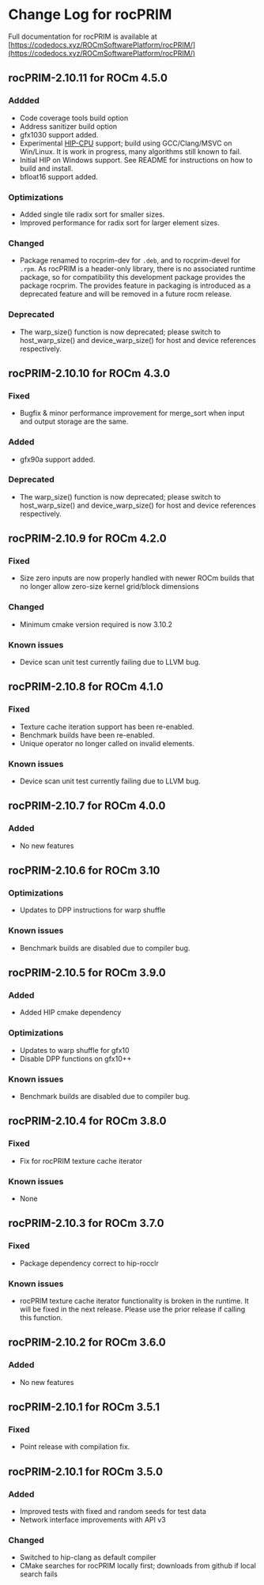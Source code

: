 # Change Log for rocPRIM

Full documentation for rocPRIM is available at [https://codedocs.xyz/ROCmSoftwarePlatform/rocPRIM/](https://codedocs.xyz/ROCmSoftwarePlatform/rocPRIM/)

## rocPRIM-2.10.11 for ROCm 4.5.0
### Addded
- Code coverage tools build option
- Address sanitizer build option
- gfx1030 support added.
- Experimental [HIP-CPU](https://github.com/ROCm-Developer-Tools/HIP-CPU) support; build using GCC/Clang/MSVC on Win/Linux. It is work in progress, many algorithms still known to fail.
- Initial HIP on Windows support. See README for instructions on how to build and install.
- bfloat16 support added.
### Optimizations
- Added single tile radix sort for smaller sizes.
- Improved performance for radix sort for larger element sizes.
### Changed
- Package renamed to rocprim-dev for `.deb`, and to rocprim-devel for `.rpm`. As rocPRIM is a header-only library, there is no associated runtime package, so for compatibility this development package provides the package rocprim. The provides feature in packaging is introduced as a deprecated feature and will be removed in a future rocm release.
### Deprecated
- The warp_size() function is now deprecated; please switch to host_warp_size() and device_warp_size() for host and device references respectively.

## rocPRIM-2.10.10 for ROCm 4.3.0
### Fixed
- Bugfix & minor performance improvement for merge_sort when input and output storage are the same.
### Added
- gfx90a support added.
### Deprecated
- The warp_size() function is now deprecated; please switch to host_warp_size() and device_warp_size() for host and device references respectively.

## rocPRIM-2.10.9 for ROCm 4.2.0
### Fixed
- Size zero inputs are now properly handled with newer ROCm builds that no longer allow zero-size kernel grid/block dimensions
### Changed
- Minimum cmake version required is now 3.10.2
### Known issues
- Device scan unit test currently failing due to LLVM bug.

## rocPRIM-2.10.8 for ROCm 4.1.0
### Fixed
- Texture cache iteration support has been re-enabled.
- Benchmark builds have been re-enabled.
- Unique operator no longer called on invalid elements.
### Known issues
- Device scan unit test currently failing due to LLVM bug.

## rocPRIM-2.10.7 for ROCm 4.0.0
### Added
- No new features

## rocPRIM-2.10.6 for ROCm 3.10
### Optimizations
- Updates to DPP instructions for warp shuffle
### Known issues
- Benchmark builds are disabled due to compiler bug.

## rocPRIM-2.10.5 for ROCm 3.9.0
### Added
- Added HIP cmake dependency
### Optimizations
- Updates to warp shuffle for gfx10
- Disable DPP functions on gfx10++
### Known issues
- Benchmark builds are disabled due to compiler bug.

## rocPRIM-2.10.4 for ROCm 3.8.0
### Fixed
- Fix for rocPRIM texture cache iterator
### Known issues
- None

## rocPRIM-2.10.3 for ROCm 3.7.0
### Fixed
- Package dependency correct to hip-rocclr
### Known issues
- rocPRIM texture cache iterator functionality is broken in the runtime. It will be fixed in the next release. Please use the prior release if calling this function.

## rocPRIM-2.10.2 for ROCm 3.6.0
### Added
- No new features

## rocPRIM-2.10.1 for ROCm 3.5.1
### Fixed
- Point release with compilation fix.

## rocPRIM-2.10.1 for ROCm 3.5.0
### Added
- Improved tests with fixed and random seeds for test data
- Network interface improvements with API v3
### Changed
- Switched to hip-clang as default compiler
- CMake searches for rocPRIM locally first; downloads from github if local search fails

